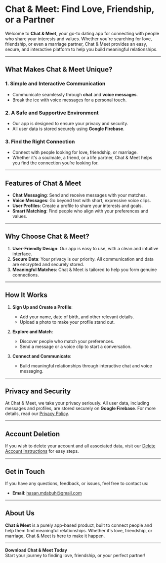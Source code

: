 # Chat & Meet: Find Love, Friendship, or a Partner

Welcome to **Chat & Meet**, your go-to dating app for connecting with people who share your interests and values. Whether you're searching for love, friendship, or even a marriage partner, Chat & Meet provides an easy, secure, and interactive platform to help you build meaningful relationships.

---

## **What Makes Chat & Meet Unique?**

### 1. **Simple and Interactive Communication**
- Communicate seamlessly through **chat** and **voice messages**.
- Break the ice with voice messages for a personal touch.

### 2. **A Safe and Supportive Environment**
- Our app is designed to ensure your privacy and security.
- All user data is stored securely using **Google Firebase**.

### 3. **Find the Right Connection**
- Connect with people looking for love, friendship, or marriage.
- Whether it's a soulmate, a friend, or a life partner, Chat & Meet helps you find the connection you’re looking for.

---

## **Features of Chat & Meet**

- **Chat Messaging**: Send and receive messages with your matches.
- **Voice Messages**: Go beyond text with short, expressive voice clips.
- **User Profiles**: Create a profile to share your interests and goals.
- **Smart Matching**: Find people who align with your preferences and values.

---

## **Why Choose Chat & Meet?**

1. **User-Friendly Design**: Our app is easy to use, with a clean and intuitive interface.
2. **Secure Data**: Your privacy is our priority. All communication and data are encrypted and securely stored.
3. **Meaningful Matches**: Chat & Meet is tailored to help you form genuine connections.

---

## **How It Works**

1. **Sign Up and Create a Profile**:
   - Add your name, date of birth, and other relevant details.
   - Upload a photo to make your profile stand out.

2. **Explore and Match**:
   - Discover people who match your preferences.
   - Send a message or a voice clip to start a conversation.

3. **Connect and Communicate**:
   - Build meaningful relationships through interactive chat and voice messaging.

---

## **Privacy and Security**

At Chat & Meet, we take your privacy seriously. All user data, including messages and profiles, are stored securely on **Google Firebase**. For more details, read our [Privacy Policy](https://github.com/mhasan-bd/privacy-policy/).

---

## **Account Deletion**

If you wish to delete your account and all associated data, visit our [Delete Account Instructions](https://github.com/mhasan-bd/delete-account/) for easy steps.

---

## **Get in Touch**

If you have any questions, feedback, or issues, feel free to contact us:
- **Email**: [hasan.mdabuh@gmail.com](mailto:hasan.mdabuh@gmail.com)

---

## **About Us**

**Chat & Meet** is a purely app-based product, built to connect people and help them find meaningful relationships. Whether it's love, friendship, or marriage, Chat & Meet is here to make it happen.

---

**Download Chat & Meet Today**  
Start your journey to finding love, friendship, or your perfect partner!

